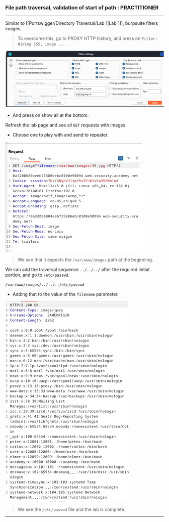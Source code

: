 
### File path traversal, validation of start of path : PRACTITIONER

---

Similar to [[Portswigger/Directory Traversal/Lab 1|Lab 1]], burpsuite filters images.

> To overcome this, go to PROXY HTTP history, and press on `Filter: Hiding CSS, image ...`

![show-all](./screenshots/show-all.png)
- And press on show all at the bottom.

Refresh the lab page and see all `GET` requests with images.
- Choose one to play with and send to repeater.

![lab5-get-req](./screenshots/lab5-get-req.png)

> We see that it expects the `/var/www/images` path at the beginning.

We can add the traversal sequence `../../../` after the required initial portion, and go to `/etc/passwd`.
```
/var/www/images/../../../etc/passwd
```
- Adding that to the value of the `filename` parameter.

![etc-passwd](./screenshots/etc-passwd.png)

> We see the `/etc/passwd` file and the lab is complete.

---
